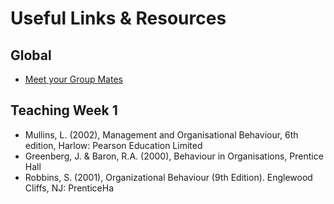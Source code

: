 # Useful Links & Resources

## Global

- [Meet your Group Mates](https://intranet.wiut.uz/LearningMaterial/Discussion/Details?ID=705&moduleID=0&way=lm)

## Teaching Week 1
- Mullins, L. (2002), Management and Organisational Behaviour, 6th edition, Harlow: Pearson Education Limited
- Greenberg, J. & Baron, R.A. (2000), Behaviour in Organisations, Prentice Hall
- Robbins, S. (2001), Organizational Behaviour (9th Edition). Englewood Cliffs, NJ: PrenticeHa
